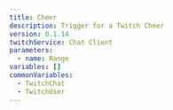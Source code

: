```yaml
---
title: Cheer
description: Trigger for a Twitch Cheer
version: 0.1.14
twitchService: Chat Client
parameters:
  - name: Range
variables: []
commonVariables:
  - TwitchChat
  - TwitchUser
---
```


